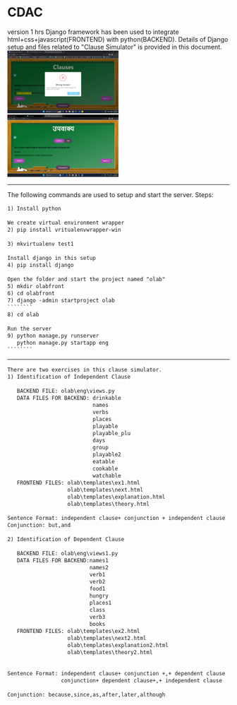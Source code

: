 # CDAC

version 1 hrs
Django framework has been used to integrate html+css+javascript(FRONTEND) with python(BACKEND).
Details of Django setup and files related to "Clause Simulator" is provided in this document.
<img src="img/Screenshot (103).png" style="width:50%"/>
<img src="img/Screenshot (194).png" style="width:50%"/>

---------------------------------------------------------------------------------------------------
The following commands are used to setup and start the server.
Steps:
``````````
1) Install python 

We create virtual environment wrapper
2) pip install vritualenvwrapper-win

3) mkvirtualenv test1

Install django in this setup
4) pip install django

Open the folder and start the project named "olab"
5) mkdir olabfront
6) cd olabfront
7) django -admin startproject olab
````````
8) cd olab

Run the server
9) python manage.py runserver
   python manage.py startapp eng
````````
```````````````
------------------------------------------------------------------------------------------------------
`````````````````
There are two exercises in this clause simulator.
1) Identification of Independent Clause
   
   BACKEND FILE: olab\eng\views.py
   DATA FILES FOR BACKEND: drinkable
                           names
                           verbs
                           places
                           playable
                           playable_plu
                           days
                           group
                           playable2
                           eatable
                           cookable
                           watchable
   FRONTEND FILES: olab\templates\ex1.html
                   olab\templates\next.html
                   olab\templates\explanation.html
                   olab\templates\theory.html
  
Sentence Format: independent clause+ conjunction + independent clause
Conjunction: but,and

2) Identification of Dependent Clause
   
   BACKEND FILE: olab\eng\views1.py
   DATA FILES FOR BACKEND:names1
                          names2
                          verb1
                          verb2
                          food1
                          hungry
                          places1
                          class
                          verb3
                          books
   FRONTEND FILES: olab\templates\ex2.html
                   olab\templates\next2.html
                   olab\templates\explanation2.html
                   olab\templates\theory2.html


Sentence Format: independent clause+ conjunction +,+ dependent clause
                 conjunction+ dependent clause+,+ independent clause

Conjunction: because,since,as,after,later,although
``````````````````````
